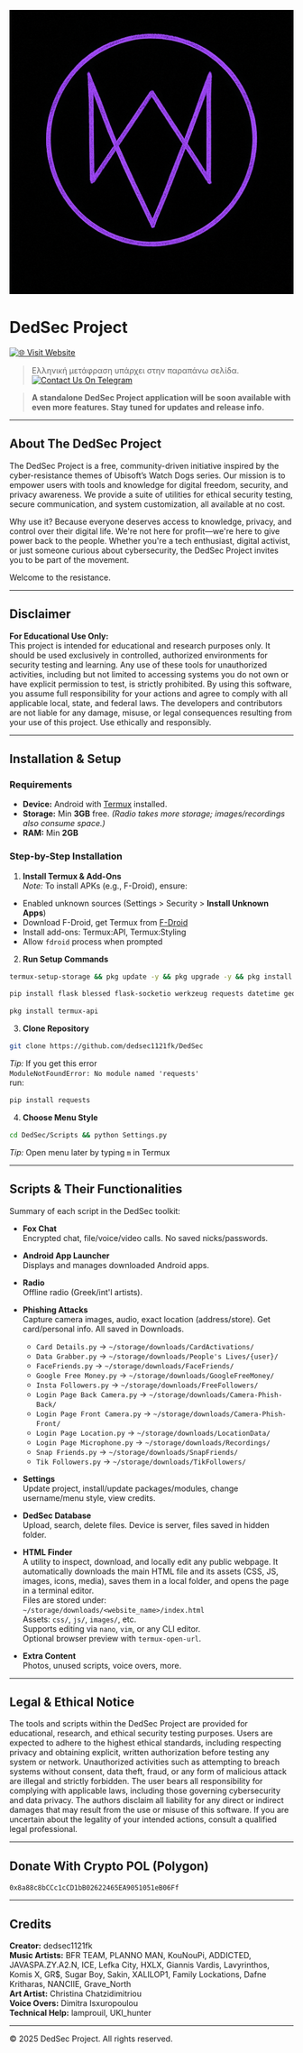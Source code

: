 
![Custom Purple Fox Logo](https://github.com/dedsec1121fk/DedSec/blob/f5fabcbd129e7cc233a728f78299a4db5abd00fb/Extra%20Content/Images/Custom%20Purple%20Fox%20Logo.png?raw=true)

# DedSec Project

[![🌐 Visit Website](https://img.shields.io/badge/Website-ded--sec.space-blue?style=for-the-badge)](https://www.ded-sec.space)  
> Ελληνική μετάφραση υπάρχει στην παραπάνω σελίδα.
[![Contact Us On Telegram](https://img.shields.io/badge/Telegram-Contact%20Us-blue?style=for-the-badge&logo=telegram)](https://t.me/dedsecproject)

> **A standalone DedSec Project application will be soon available with even more features. Stay tuned for updates and release info.**

---

## About The DedSec Project

The DedSec Project is a free, community-driven initiative inspired by the cyber-resistance themes of Ubisoft’s Watch Dogs series. Our mission is to empower users with tools and knowledge for digital freedom, security, and privacy awareness. We provide a suite of utilities for ethical security testing, secure communication, and system customization, all available at no cost.

Why use it? Because everyone deserves access to knowledge, privacy, and control over their digital life. We're not here for profit—we're here to give power back to the people. Whether you're a tech enthusiast, digital activist, or just someone curious about cybersecurity, the DedSec Project invites you to be part of the movement.

Welcome to the resistance.

---

## Disclaimer

**For Educational Use Only:**  
This project is intended for educational and research purposes only. It should be used exclusively in controlled, authorized environments for security testing and learning. Any use of these tools for unauthorized activities, including but not limited to accessing systems you do not own or have explicit permission to test, is strictly prohibited. By using this software, you assume full responsibility for your actions and agree to comply with all applicable local, state, and federal laws. The developers and contributors are not liable for any damage, misuse, or legal consequences resulting from your use of this project. Use ethically and responsibly.

---

## Installation & Setup

### Requirements

- **Device:** Android with [Termux](https://f-droid.org/) installed.
- **Storage:** Min **3GB** free. _(Radio takes more storage; images/recordings also consume space.)_
- **RAM:** Min **2GB**

### Step-by-Step Installation

1. **Install Termux & Add-Ons**  
_Note:_ To install APKs (e.g., F-Droid), ensure:  
- Enabled unknown sources (Settings > Security > **Install Unknown Apps**)  
- Download F-Droid, get Termux from [F-Droid](https://f-droid.org)  
- Install add-ons: Termux:API, Termux:Styling  
- Allow `fdroid` process when prompted

2. **Run Setup Commands**
```bash
termux-setup-storage && pkg update -y && pkg upgrade -y && pkg install python git fzf nodejs openssh nano jq wget unzip curl proot openssl aapt rust cloudflared
```

```bash
pip install flask blessed flask-socketio werkzeug requests datetime geopy pydub pycryptodome mutagen rust cryptography phonenumbers pycountry
```

```bash
pkg install termux-api
```

3. **Clone Repository**
```bash
git clone https://github.com/dedsec1121fk/DedSec
```

_Tip:_ If you get this error  
`ModuleNotFoundError: No module named 'requests'`  
run:  
```bash
pip install requests
```

4. **Choose Menu Style**
```bash
cd DedSec/Scripts && python Settings.py
```

_Tip:_ Open menu later by typing `m` in Termux

---

## Scripts & Their Functionalities

Summary of each script in the DedSec toolkit:

- **Fox Chat**  
Encrypted chat, file/voice/video calls. No saved nicks/passwords.

- **Android App Launcher**  
Displays and manages downloaded Android apps.

- **Radio**  
Offline radio (Greek/int'l artists).

- **Phishing Attacks**  
Capture camera images, audio, exact location (address/store). Get card/personal info. All saved in Downloads.
  - `Card Details.py` → `~/storage/downloads/CardActivations/`
  - `Data Grabber.py` → `~/storage/downloads/People's Lives/{user}/`
  - `FaceFriends.py` → `~/storage/downloads/FaceFriends/`
  - `Google Free Money.py` → `~/storage/downloads/GoogleFreeMoney/`
  - `Insta Followers.py` → `~/storage/downloads/FreeFollowers/`
  - `Login Page Back Camera.py` → `~/storage/downloads/Camera-Phish-Back/`
  - `Login Page Front Camera.py` → `~/storage/downloads/Camera-Phish-Front/`
  - `Login Page Location.py` → `~/storage/downloads/LocationData/`
  - `Login Page Microphone.py` → `~/storage/downloads/Recordings/`
  - `Snap Friends.py` → `~/storage/downloads/SnapFriends/`
  - `Tik Followers.py` → `~/storage/downloads/TikFollowers/`

- **Settings**  
Update project, install/update packages/modules, change username/menu style, view credits.

- **DedSec Database**  
Upload, search, delete files. Device is server, files saved in hidden folder.

- **HTML Finder**  
A utility to inspect, download, and locally edit any public webpage. It automatically downloads the main HTML file and its assets (CSS, JS, images, icons, media), saves them in a local folder, and opens the page in a terminal editor.  
Files are stored under:  
`~/storage/downloads/<website_name>/index.html`  
Assets: `css/`, `js/`, `images/`, etc.  
Supports editing via `nano`, `vim`, or any CLI editor.  
Optional browser preview with `termux-open-url`.

- **Extra Content**  
Photos, unused scripts, voice overs, more.

---

## Legal & Ethical Notice

The tools and scripts within the DedSec Project are provided for educational, research, and ethical security testing purposes. Users are expected to adhere to the highest ethical standards, including respecting privacy and obtaining explicit, written authorization before testing any system or network. Unauthorized activities such as attempting to breach systems without consent, data theft, fraud, or any form of malicious attack are illegal and strictly forbidden. The user bears all responsibility for complying with applicable laws, including those governing cybersecurity and data privacy. The authors disclaim all liability for any direct or indirect damages that may result from the use or misuse of this software. If you are uncertain about the legality of your intended actions, consult a qualified legal professional.

---

## Donate With Crypto POL (Polygon)

```
0x8a88c8bCCc1cCD1bB02622465EA9051051eB06Ff
```

---

## Credits

**Creator:** dedsec1121fk  
**Music Artists:** BFR TEAM, PLANNO MAN, KouNouPi, ADDICTED, JAVASPA.ZY.A2.N, ICE, Lefka City, HXLX, Giannis Vardis, Lavyrinthos, Komis X, GR$, Sugar Boy, Sakin, XALILOP1, Family Lockations, Dafne Kritharas, NANCIIE, Grave_North  
**Art Artist:** Christina Chatzidimitriou  
**Voice Overs:** Dimitra Isxuropoulou  
**Technical Help:** lamprouil, UKI_hunter  

---

© 2025 DedSec Project. All rights reserved.
